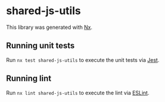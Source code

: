 # shared-js-utils

This library was generated with [Nx](https://nx.dev).

## Running unit tests

Run `nx test shared-js-utils` to execute the unit tests via [Jest](https://jestjs.io).

## Running lint

Run `nx lint shared-js-utils` to execute the lint via [ESLint](https://eslint.org/).
